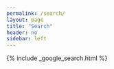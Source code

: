 ```yaml
---
permalink: /search/
layout: page
title: "Search"
header: no
sidebar: left
---
```


{% include _google_search.html %}
